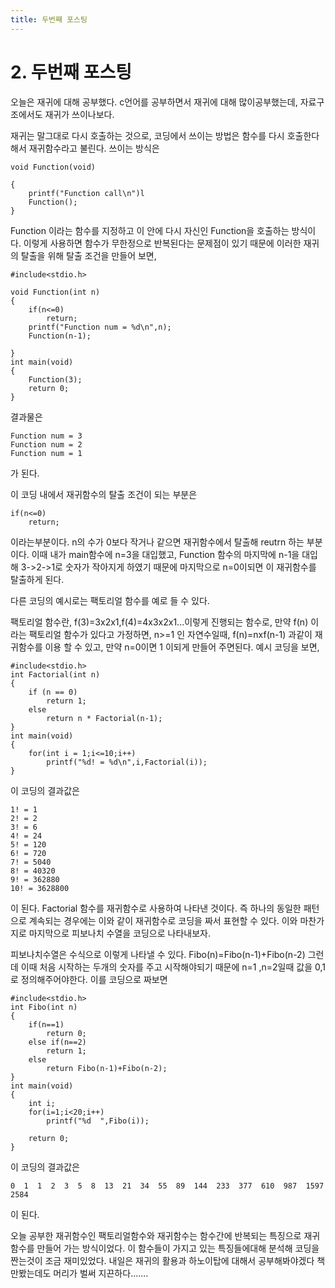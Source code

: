 ```yaml
---
title: 두번째 포스팅
---
```

# 2. 두번째 포스팅
오늘은 재귀에 대해 공부했다. c언어를 공부하면서 재귀에 대해 많이공부했는데, 자료구조에서도 재귀가 쓰이나보다. 

재귀는 말그대로 다시 호출하는 것으로, 코딩에서 쓰이는 방법은 함수를 다시 호출한다해서 재귀함수라고 불린다. 쓰이는 방식은

    void Function(void)

    {
        printf("Function call\n")l
        Function();
    }
Function 이라는 함수를 지정하고 이 안에 다시 자신인 Function을 호출하는 방식이다. 이렇게 사용하면 함수가 무한정으로 반복된다는 문제점이 있기 때문에 이러한 재귀의 탈출을 위해 탈출 조건을 만들어 보면,
    
    #include<stdio.h>

    void Function(int n)
    {
        if(n<=0)
            return;
        printf("Function num = %d\n",n);
        Function(n-1);
        
    }
    int main(void)
    {
        Function(3);
        return 0;
    }
결과물은

    Function num = 3
    Function num = 2
    Function num = 1
가 된다. 

이 코딩 내에서 재귀함수의 탈출 조건이 되는 부분은 

    if(n<=0)
        return;

이라는부분이다. n의 수가 0보다 작거나 같으면 재귀함수에서 탈출해 reutrn 하는 부분이다. 이때 내가 main함수에 n=3을 대입했고, Function 함수의 마지막에 n-1을 대입해 3->2->1로 숫자가 작아지게 하였기 때문에 마지막으로 n=0이되면 이 재귀함수를 탈출하게 된다. 

다른 코딩의 예시로는 팩토리얼 함수를 예로 들 수 있다. 

팩토리얼 함수란, f(3)=3x2x1,f(4)=4x3x2x1...이렇게 진행되는 함수로, 만약 f(n) 이라는 팩토리얼 함수가 있다고 가정하면, n>=1 인 자연수일때, f(n)=nxf(n-1) 과같이 재귀함수를 이용 할 수 있고, 만약 n=0이면 1 이되게 만들어 주면된다. 예시 코딩을 보면,

    #include<stdio.h>
    int Factorial(int n)
    {
        if (n == 0)
            return 1;
        else
            return n * Factorial(n-1);
    }
    int main(void)
    {
        for(int i = 1;i<=10;i++)
            printf("%d! = %d\n",i,Factorial(i));
    }

이 코딩의 결과값은 

    1! = 1
    2! = 2
    3! = 6
    4! = 24
    5! = 120
    6! = 720
    7! = 5040
    8! = 40320
    9! = 362880
    10! = 3628800
이 된다. Factorial 함수를 재귀함수로 사용하여 나타낸 것이다. 즉 하나의 동일한 패턴으로 계속되는 경우에는 이와 같이 재귀함수로 코딩을 짜서 표현할 수 있다. 
이와 마찬가지로 마지막으로 피보나치 수열을 코딩으로 나타내보자. 

피보나치수열은 수식으로 이렇게 나타낼 수 있다. Fibo(n)=Fibo(n-1)+Fibo(n-2) 그런데 이때 처음 시작하는 두개의 숫자를 주고 시작해야되기 때문에 n=1 ,n=2일때 값을 0,1로 정의해주어야한다. 이를 코딩으로 짜보면

    #include<stdio.h>
    int Fibo(int n)
    {
        if(n==1)
            return 0;
        else if(n==2)
            return 1;
        else
            return Fibo(n-1)+Fibo(n-2);
    }
    int main(void)
    {
        int i;
        for(i=1;i<20;i++)
            printf("%d  ",Fibo(i));

        return 0;
    }
이 코딩의 결과값은
    
    0  1  1  2  3  5  8  13  21  34  55  89  144  233  377  610  987  1597  2584
이 된다. 

오늘 공부한 재귀함수인 팩토리얼함수와 재귀함수는 함수간에 반복되는 특징으로 재귀함수를 만들어 가는 방식이었다. 이 함수들이 가지고 있는 특징들에대해 분석해 코딩을 짠는것이 조금 재미있었다. 내일은 재귀의 활용과 하노이탑에 대해서 공부해봐야겠다 책만봤는데도 머리가 벌써 지끈하다.......

